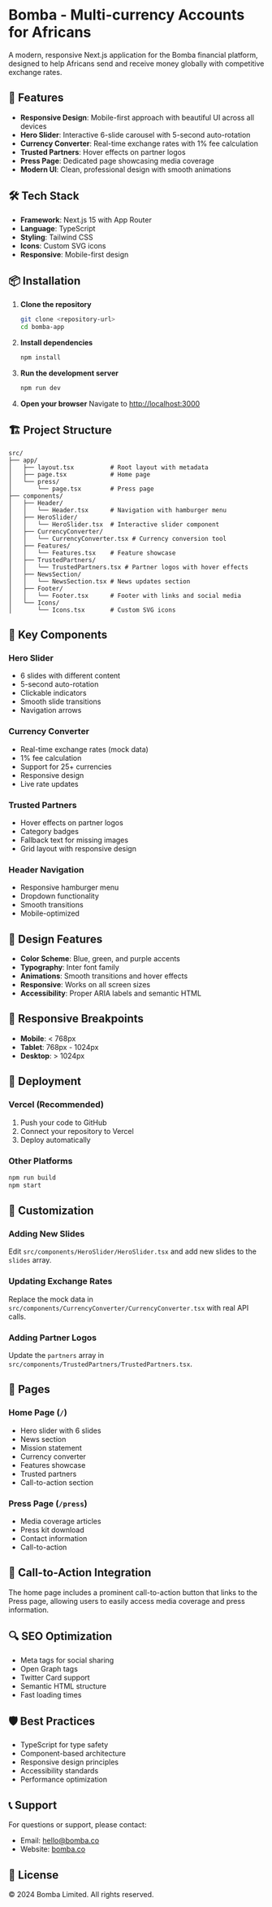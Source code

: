 # Bomba - Multi-currency Accounts for Africans

A modern, responsive Next.js application for the Bomba financial platform, designed to help Africans send and receive money globally with competitive exchange rates.

## 🚀 Features

- **Responsive Design**: Mobile-first approach with beautiful UI across all devices
- **Hero Slider**: Interactive 6-slide carousel with 5-second auto-rotation
- **Currency Converter**: Real-time exchange rates with 1% fee calculation
- **Trusted Partners**: Hover effects on partner logos
- **Press Page**: Dedicated page showcasing media coverage
- **Modern UI**: Clean, professional design with smooth animations

## 🛠️ Tech Stack

- **Framework**: Next.js 15 with App Router
- **Language**: TypeScript
- **Styling**: Tailwind CSS
- **Icons**: Custom SVG icons
- **Responsive**: Mobile-first design

## 📦 Installation

1. **Clone the repository**

   ```bash
   git clone <repository-url>
   cd bomba-app
   ```

2. **Install dependencies**

   ```bash
   npm install
   ```

3. **Run the development server**

   ```bash
   npm run dev
   ```

4. **Open your browser**
   Navigate to [http://localhost:3000](http://localhost:3000)

## 🏗️ Project Structure

```
src/
├── app/
│   ├── layout.tsx          # Root layout with metadata
│   ├── page.tsx            # Home page
│   └── press/
│       └── page.tsx        # Press page
├── components/
│   ├── Header/
│   │   └── Header.tsx      # Navigation with hamburger menu
│   ├── HeroSlider/
│   │   └── HeroSlider.tsx  # Interactive slider component
│   ├── CurrencyConverter/
│   │   └── CurrencyConverter.tsx # Currency conversion tool
│   ├── Features/
│   │   └── Features.tsx    # Feature showcase
│   ├── TrustedPartners/
│   │   └── TrustedPartners.tsx # Partner logos with hover effects
│   ├── NewsSection/
│   │   └── NewsSection.tsx # News updates section
│   ├── Footer/
│   │   └── Footer.tsx      # Footer with links and social media
│   └── Icons/
│       └── Icons.tsx       # Custom SVG icons
```

## 🎯 Key Components

### Hero Slider

- 6 slides with different content
- 5-second auto-rotation
- Clickable indicators
- Smooth slide transitions
- Navigation arrows

### Currency Converter

- Real-time exchange rates (mock data)
- 1% fee calculation
- Support for 25+ currencies
- Responsive design
- Live rate updates

### Trusted Partners

- Hover effects on partner logos
- Category badges
- Fallback text for missing images
- Grid layout with responsive design

### Header Navigation

- Responsive hamburger menu
- Dropdown functionality
- Smooth transitions
- Mobile-optimized

## 🎨 Design Features

- **Color Scheme**: Blue, green, and purple accents
- **Typography**: Inter font family
- **Animations**: Smooth transitions and hover effects
- **Responsive**: Works on all screen sizes
- **Accessibility**: Proper ARIA labels and semantic HTML

## 📱 Responsive Breakpoints

- **Mobile**: < 768px
- **Tablet**: 768px - 1024px
- **Desktop**: > 1024px

## 🚀 Deployment

### Vercel (Recommended)

1. Push your code to GitHub
2. Connect your repository to Vercel
3. Deploy automatically

### Other Platforms

```bash
npm run build
npm start
```

## 🔧 Customization

### Adding New Slides

Edit `src/components/HeroSlider/HeroSlider.tsx` and add new slides to the `slides` array.

### Updating Exchange Rates

Replace the mock data in `src/components/CurrencyConverter/CurrencyConverter.tsx` with real API calls.

### Adding Partner Logos

Update the `partners` array in `src/components/TrustedPartners/TrustedPartners.tsx`.

## 📄 Pages

### Home Page (`/`)

- Hero slider with 6 slides
- News section
- Mission statement
- Currency converter
- Features showcase
- Trusted partners
- Call-to-action section

### Press Page (`/press`)

- Media coverage articles
- Press kit download
- Contact information
- Call-to-action

## 🎯 Call-to-Action Integration

The home page includes a prominent call-to-action button that links to the Press page, allowing users to easily access media coverage and press information.

## 🔍 SEO Optimization

- Meta tags for social sharing
- Open Graph tags
- Twitter Card support
- Semantic HTML structure
- Fast loading times

## 🛡️ Best Practices

- TypeScript for type safety
- Component-based architecture
- Responsive design principles
- Accessibility standards
- Performance optimization

## 📞 Support

For questions or support, please contact:

- Email: hello@bomba.co
- Website: [bomba.co](https://bomba.co)

## 📄 License

© 2024 Bomba Limited. All rights reserved.
